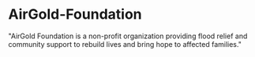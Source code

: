 # AirGold-Foundation
"AirGold Foundation is a non-profit organization providing flood relief and community support to rebuild lives and bring hope to affected families."
